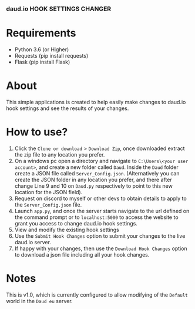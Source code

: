### daud.io HOOK SETTINGS CHANGER

# Requirements
* Python 3.6 (or Higher)
* Requests (pip install requests)
* Flask (pip install Flask)

# About
This simple applications is created to help easily make changes to daud.io hook settings and see the results of your changes. 

# How to use?
1. Click the `Clone or download` > `Download Zip`, once downloaded extract the zip file to any location you prefer.
2. On a windows pc open a directory and navigate to `C:\Users\<your user account>`, and create a new folder called `Daud`. Inside the `Daud` folder create a JSON file called `Server_Config.json`. (Alternatively you can create the JSON folder in any location you prefer, and there after change Line 9 and 10 on `Daud.py` respectively to point to this new location for the JSON field).
3. Request on discord to myself or other devs to obtain details to apply to the `Server_Config.json` file.
4. Launch `app.py`, and once the server starts navigate to the url defined on the command prompt or to `localhost:5000` to access the website to grant you access to change daud.io hook settings.
5. View and modify the existing hook settings 
6. Use the `Submit Hook Changes` option to submit your changes to the live daud.io server.
7. If happy with your changes, then use the `Download Hook Changes` option to download a json file including all your hook changes.

# Notes
This is v1.0, which is currently configured to allow modifying of the `Default` world in the `Daud eu` server.